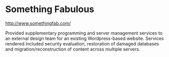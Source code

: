# Something Fabulous
http://www.somethingfab.com/

Provided supplementary programming and server management services to an external design team for an existing Wordpress-based website. Services rendered included security evaluation, restoration of damaged databases and migration/reconstruction of content across multiple servers.
